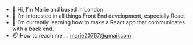 - 👋 Hi, I’m Marie and based in London.
- 👀 I’m interested in all things Front End development, especially React.
- 🌱 I’m currently learning how to make a React app that communicates with a back end.
- 📫 How to reach me ... marie20767@gmail.com

<!---
Marie20767/Marie20767 is a ✨ special ✨ repository because its `README.md` (this file) appears on your GitHub profile.
You can click the Preview link to take a look at your changes.
--->
